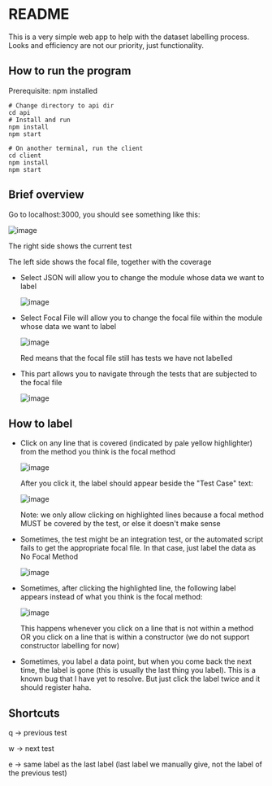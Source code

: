 # README

This is a very simple web app to help with the dataset labelling process. Looks and efficiency are not our priority, just functionality.

## How to run the program

Prerequisite: npm installed

```
# Change directory to api dir
cd api
# Install and run
npm install
npm start

# On another terminal, run the client
cd client
npm install
npm start
```

## Brief overview

Go to localhost:3000, you should see something like this:

![image](https://github.com/bernarduskrishna/dataset_labelling/assets/77195969/d7cb1499-dbc9-4e6c-b4e0-9633f41d2c9f)

The right side shows the current test

The left side shows the focal file, together with the coverage

- Select JSON will allow you to change the module whose data we want to label
  
  ![image](https://github.com/bernarduskrishna/dataset_labelling/assets/77195969/d8ba031d-0f44-4b38-b1d2-32a50adce2a1)
  
- Select Focal File will allow you to change the focal file within the module whose data we want to label
  
  ![image](https://github.com/bernarduskrishna/dataset_labelling/assets/77195969/60789a9d-c0f0-47ea-8a4b-99ddabb28157)
  
  Red means that the focal file still has tests we have not labelled
- This part allows you to navigate through the tests that are subjected to the focal file
  
  ![image](https://github.com/bernarduskrishna/dataset_labelling/assets/77195969/5b9516dc-f838-44a3-9eec-08859d25d601)

## How to label
- Click on any line that is covered (indicated by pale yellow highlighter) from the method you think is the focal method
  
  ![image](https://github.com/bernarduskrishna/dataset_labelling/assets/77195969/3140dc49-edda-4903-97d3-19aa2a2d5041)
  
  After you click it, the label should appear beside the "Test Case" text:

  ![image](https://github.com/bernarduskrishna/dataset_labelling/assets/77195969/d0386765-4d33-438b-8ce4-2f2ff738dbef)
  
  Note: we only allow clicking on highlighted lines because a focal method MUST be covered by the test, or else it doesn't make sense
- Sometimes, the test might be an integration test, or the automated script fails to get the appropriate focal file. In that case, just label the data as No Focal Method
  
  ![image](https://github.com/bernarduskrishna/dataset_labelling/assets/77195969/3fb5e0dd-40c2-4f97-8306-522b19aa19aa)
  
- Sometimes, after clicking the highlighted line, the following label appears instead of what you think is the focal method:
  
  ![image](https://github.com/bernarduskrishna/dataset_labelling/assets/77195969/c0a7ca2a-aa38-42ee-a7c3-827f65ffdf37)
  
  This happens whenever you click on a line that is not within a method OR you click on a line that is within a constructor (we do not support constructor labelling for now)
- Sometimes, you label a data point, but when you come back the next time, the label is gone (this is usually the last thing you label). This is a known bug that I have yet to resolve. But just click the label twice and it should register haha.

## Shortcuts

q -> previous test

w -> next test

e -> same label as the last label (last label we manually give, not the label of the previous test)



